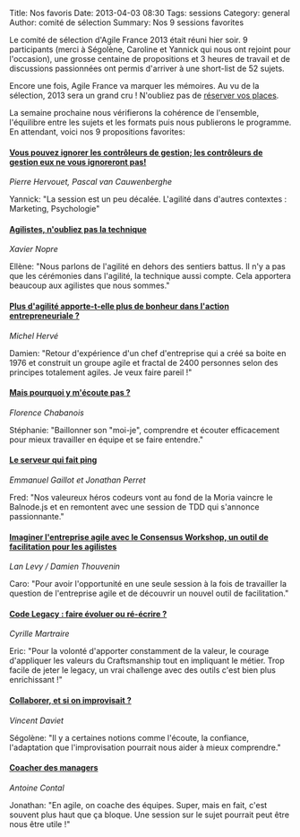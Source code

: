 Title: Nos favoris
Date: 2013-04-03 08:30
Tags: sessions
Category: general
Author: comité de sélection
Summary: Nos 9 sessions favorites

<p>Le comité de sélection d'Agile France 2013 était réuni hier soir. 9 participants (merci à Ségolène, Caroline et Yannick qui nous ont rejoint pour l'occasion), une grosse centaine de propositions et 3 heures de travail et de discussions passionnées ont permis d'arriver à une short-list de 52 sujets.</p>
<p><p>Encore une fois, Agile France va marquer les mémoires. Au vu de la sélection, 2013 sera un grand cru ! N'oubliez pas de <a href="http://www.conference-agile.fr/" title="billeterie Agile France 2013">réserver vos places</a>.</p>
<p>La semaine prochaine nous vérifierons la cohérence de l'ensemble, l'équilibre entre les sujets et les formats puis nous publierons le programme. En attendant, voici nos 9 propositions favorites:</p>

#### [Vous pouvez ignorer les contrôleurs de gestion; les contrôleurs de gestion eux ne vous ignoreront pas!][]
<p><i>Pierre Hervouet, Pascal van Cauwenberghe</i></p>
<p>Yannick: "La session est un peu décalée. L'agilité dans d'autres contextes : Marketing, Psychologie"</p>

#### [Agilistes, n'oubliez pas la technique][]
<p><i>Xavier Nopre</i></p>
<p>Ellène: "Nous parlons de l'agilité en dehors des sentiers battus. Il n'y a pas que les cérémonies dans l'agilité, la technique aussi compte. Cela apportera beaucoup aux agilistes que nous sommes."</p>

#### [Plus d'agilité apporte-t-elle plus de bonheur dans l'action entrepreneuriale ?][]
<p><i>Michel Hervé</i></p>
<p>Damien: "Retour d'expérience d'un chef d'entreprise qui a créé sa boite en 1976 et construit un groupe agile et fractal de 2400 personnes selon des principes totalement agiles. Je veux faire pareil !"</p>

#### [Mais pourquoi y m'écoute pas ?][]
<p><i>Florence Chabanois</i></p>
<p>Stéphanie: "Baillonner son "moi-je", comprendre et écouter efficacement pour mieux travailler en équipe et se faire entendre."</p>

#### [Le serveur qui fait ping][]
<p><i>Emmanuel Gaillot et Jonathan Perret</i></p>
<p>Fred: "Nos valeureux héros codeurs vont au fond de la Moria vaincre le Balnode.js et en remontent avec une session de TDD qui s'annonce passionnante."</p>

#### [Imaginer l'entreprise agile avec le Consensus Workshop, un outil de facilitation pour les agilistes][]
<p><i>Lan Levy / Damien Thouvenin</i></p>
<p>Caro: "Pour avoir l'opportunité en une seule session à la fois de travailler la question de l'entreprise agile et de découvrir un nouvel outil de facilitation."</p>

#### [Code Legacy : faire évoluer ou ré-écrire ?][]
<p><i>Cyrille Martraire</i></p>
<p>Eric: "Pour la volonté d'apporter constamment de la valeur, le courage d'appliquer les valeurs du Craftsmanship tout en impliquant le métier. Trop facile de jeter le legacy, un vrai challenge avec des outils c'est bien plus enrichissant !"</p>

#### [Collaborer, et si on improvisait ?][]
<p><i>Vincent Daviet</i></p>
<p>Ségolène: "Il y a certaines notions comme l'écoute, la confiance, l'adaptation que l'improvisation pourrait nous aider à mieux comprendre."</p>

#### [Coacher des managers][]
<p><i>Antoine Contal</i></p>
<p>Jonathan: "En agile, on coache des équipes. Super, mais en fait, c'est souvent plus haut que ça bloque. Une session sur le sujet pourrait peut être nous être utile !"</p>


[Vous pouvez ignorer les contrôleurs de gestion; les contrôleurs de gestion eux ne vous ignoreront pas!]: /sessions/vous-pouvez-ignorer-les-controleurs-de-gestion-les-controleurs-de-gestion-eux-ne-vous-ignoreront-pas.html
[Agilistes, n'oubliez pas la technique]: /sessions/agilistes-noubliez-pas-la-technique.html
[Plus d'agilité apporte-t-elle plus de bonheur dans l'action entrepreneuriale ?]: /sessions/plus-dagilite-apporte-t-elle-plus-de-bonheur-dans-laction-entrepreneuriale.html
[Mais pourquoi y m'écoute pas ?]: /sessions/mais-pourquoi-y-mecoute-pas.html
[Le serveur qui fait ping]: /sessions/le-serveur-qui-fait-ping.html
[Imaginer l'entreprise agile avec le Consensus Workshop, un outil de facilitation pour les agilistes]: /sessions/imaginer-lentreprise-agile-avec-le-consensus-workshop-un-outil-de-facilitation-pour-les-agilistes.html
[Code Legacy : faire évoluer ou ré-écrire ?]: /sessions/code-legacy-faire-evoluer-ou-re-ecrire.html
[Collaborer, et si on improvisait ?]: /sessions/collaborer-et-si-on-improvisait.html
[Coacher des managers]: /sessions/coacher-des-managers.html
